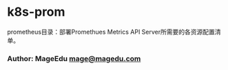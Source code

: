 # k8s-prom
 prometheus目录：部署Promethues Metrics API Server所需要的各资源配置清单。

### Author: MageEdu <mage@magedu.com>

